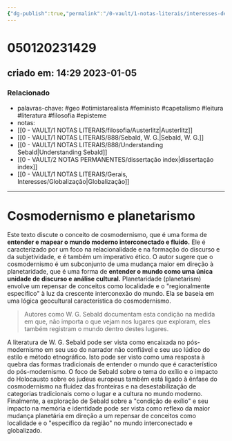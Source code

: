 ```yaml
---
{"dg-publish":true,"permalink":"/0-vault/1-notas-literais/interesses-de-pesquisa/cosmodernism-and-planetarism/","tags":["geo","otimistarealista","feministo","capetalismo","leitura","literatura","filosofia","episteme"],"dgHomeLink":true,"dgShowLocalGraph":true,"dgShowFileTree":true,"dgEnableSearch":true,"noteIcon":""}
---
```


# 050120231429
## criado em: 14:29 2023-01-05

### Relacionado
- palavras-chave: #geo #otimistarealista #feministo #capetalismo #leitura #literatura #filosofia #episteme 
- notas: 
- [[0 - VAULT/1 NOTAS LITERAIS/filosofia/Austerlitz\|Austerlitz]]
- [[0 - VAULT/1 NOTAS LITERAIS/888/Sebald, W. G.\|Sebald, W. G.]]
- [[0 - VAULT/1 NOTAS LITERAIS/888/Understanding Sebald\|Understanding Sebald]]
- [[0 - VAULT/2 NOTAS PERMANENTES/dissertação index\|dissertação index]]
- [[0 - VAULT/1 NOTAS LITERAIS/Gerais, Interesses/Globalização\|Globalização]]
---
# Cosmodernismo e planetarismo

Este texto discute o conceito de cosmodernismo, que é uma forma de **entender e mapear o mundo moderno interconectado e fluido.** Ele é caracterizado por um foco na relacionalidade e na formação do discurso e da subjetividade, e é também um imperativo ético. O autor sugere que o cosmodernismo é um subconjunto de uma mudança maior em direção à planetaridade, que é uma forma de **entender o mundo como uma única unidade de discurso e análise cultural.** Planetaridade (planetarism) envolve um repensar de conceitos como localidade e o "regionalmente específico" à luz da crescente interconexão do mundo. Ela se baseia em uma lógica geocultural característica do cosmodernismo.

>Autores como W. G. Sebald documentam esta condição na medida em que, não importa o que vejam nos lugares que exploram, eles também registram o mundo dentro destes lugares.

A literatura de W. G. Sebald pode ser vista como encaixada no pós-modernismo em seu uso do narrador não confiável e seu uso lúdico do estilo e método etnográfico. Isto pode ser visto como uma resposta à quebra das formas tradicionais de entender o mundo que é característico do pós-modernismo. O foco de Sebald sobre o tema do exílio e o impacto do Holocausto sobre os judeus europeus também está ligado à ênfase do cosmodernismo na fluidez das fronteiras e na desestabilização de categorias tradicionais como o lugar e a cultura no mundo moderno. Finalmente, a exploração de Sebald sobre a "condição de exílio" e seu impacto na memória e identidade pode ser vista como reflexo da maior mudança planetária em direção a um repensar de conceitos como localidade e o "específico da região" no mundo interconectado e globalizado.